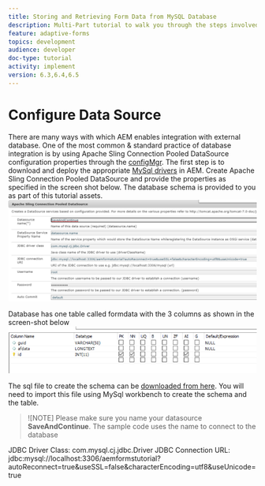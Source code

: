 ```yaml
---
title: Storing and Retrieving Form Data from MySQL Database
description: Multi-Part tutorial to walk you through the steps involved in storing and retrieving form data
feature: adaptive-forms
topics: development
audience: developer
doc-type: tutorial
activity: implement
version: 6.3,6.4,6.5
---
```

# Configure Data Source

There are many ways with which AEM enables integration with external database. One of the most common & standard practice of database integration is by using Apache Sling Connection Pooled DataSource configuration properties through the [configMgr](http://localhost:4502/system/console/configMgr).
The first step is to download and deploy the appropriate [MySql drivers](https://mvnrepository.com/artifact/mysql/mysql-connector-java) in AEM.
Create Apache Sling Connection Pooled DataSource and provide the properties as specified in the screen shot below. The database schema is provided to you as part of this tutorial assets.
![data-source](assets/save-and-continue-data-source.PNG)

Database has one table called formdata with the 3 columns as shown in the screen-shot below
![data-base](assets/data-base-tables.PNG) 

The sql file to create the schema can be [downloaded from here](assets/form-data-db.sql). You will need to import this file using MySql workbench to create the schema and the table.

>![NOTE]
>Please make sure you name your datasource **SaveAndContinue**. The sample code uses the name to connect to the database

JDBC Driver Class: com.mysql.cj.jdbc.Driver
JDBC Connection URL: jdbc:mysql://localhost:3306/aemformstutorial?autoReconnect=true&useSSL=false&characterEncoding=utf8&useUnicode=true
